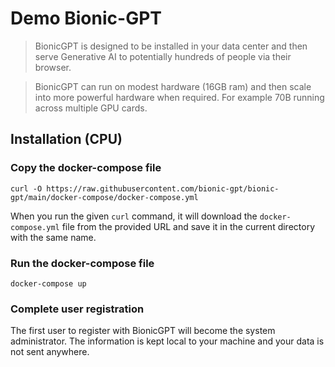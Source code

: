 # Demo Bionic-GPT

>BionicGPT is designed to be installed in your data center and then serve Generative AI to potentially hundreds of people via their browser.

>BionicGPT can run on modest hardware (16GB ram) and then scale into more powerful hardware when required. For example 70B running across multiple GPU cards.

## Installation (CPU)

### Copy the docker-compose file
    curl -O https://raw.githubusercontent.com/bionic-gpt/bionic-gpt/main/docker-compose/docker-compose.yml

When you run the given `curl` command, it will download the `docker-compose.yml` file from the provided URL and save it in the current directory with the same name.

### Run the docker-compose file
    docker-compose up

### Complete user registration

The first user to register with BionicGPT will become the system administrator. The information is kept local to your machine and your data is not sent anywhere.